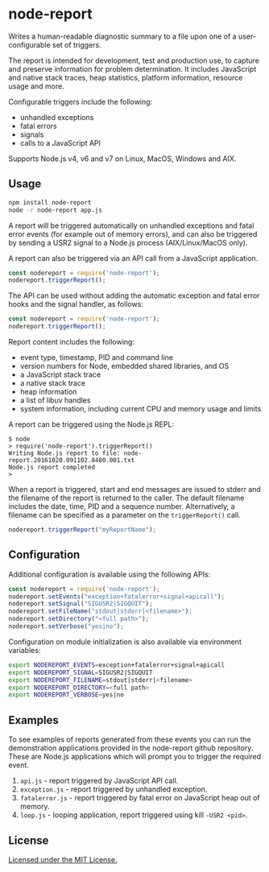 # node-report

Writes a human-readable diagnostic summary to a file upon one of a
user-configurable set of triggers.

The report is intended for development, test and production
use, to capture and preserve information for problem determination.
It includes JavaScript and native stack traces, heap statistics,
platform information, resource usage and more.

Configurable triggers include the following:

* unhandled exceptions
* fatal errors
* signals
* calls to a JavaScript API

Supports Node.js v4, v6 and v7 on Linux, MacOS, Windows and AIX.

## Usage

```bash
npm install node-report
node -r node-report app.js
```

A report will be triggered automatically on unhandled exceptions and fatal
error events (for example out of memory errors), and can also be triggered
by sending a USR2 signal to a Node.js process (AIX/Linux/MacOS only).

A report can also be triggered via an API call from a JavaScript
application.

```js
const nodereport = require('node-report');
nodereport.triggerReport();
```

The API can be used without adding the automatic exception and fatal error
hooks and the signal handler, as follows:

```js
const nodereport = require('node-report');
nodereport.triggerReport();
```

Report content includes the following:

* event type, timestamp, PID and command line
* version numbers for Node, embedded shared libraries, and OS
* a JavaScript stack trace
* a native stack trace
* heap information
* a list of libuv handles
* system information, including current CPU and memory usage and limits

A report can be triggered using the Node.js REPL:

```
$ node
> require('node-report').triggerReport()
Writing Node.js report to file: node-report.20161020.091102.8480.001.txt
Node.js report completed
>
```

When a report is triggered, start and end messages are issued to stderr
and the filename of the report is returned to the caller. The default filename
includes the date, time, PID and a sequence number. Alternatively, a filename
can be specified as a parameter on the `triggerReport()` call.

```js
nodereport.triggerReport("myReportName");
```

## Configuration

Additional configuration is available using the following APIs:

```js
const nodereport = require('node-report');
nodereport.setEvents("exception+fatalerror+signal+apicall");
nodereport.setSignal("SIGUSR2|SIGQUIT");
nodereport.setFileName("stdout|stderr|<filename>");
nodereport.setDirectory("<full path>");
nodereport.setVerbose("yes|no");
```

Configuration on module initialization is also available via environment variables:

```bash
export NODEREPORT_EVENTS=exception+fatalerror+signal+apicall
export NODEREPORT_SIGNAL=SIGUSR2|SIGQUIT
export NODEREPORT_FILENAME=stdout|stderr|<filename>
export NODEREPORT_DIRECTORY=<full path>
export NODEREPORT_VERBOSE=yes|no
```

## Examples

To see examples of reports generated from these events you can run the
demonstration applications provided in the node-report github repository. These are
Node.js applications which will prompt you to trigger the required event.

1. `api.js` - report triggered by JavaScript API call.
2. `exception.js` - report triggered by unhandled exception.
3. `fatalerror.js` - report triggered by fatal error on JavaScript heap out of memory.
4. `loop.js` - looping application, report triggered using kill `-USR2 <pid>`.

## License

[Licensed under the MIT License.](LICENSE.md)
